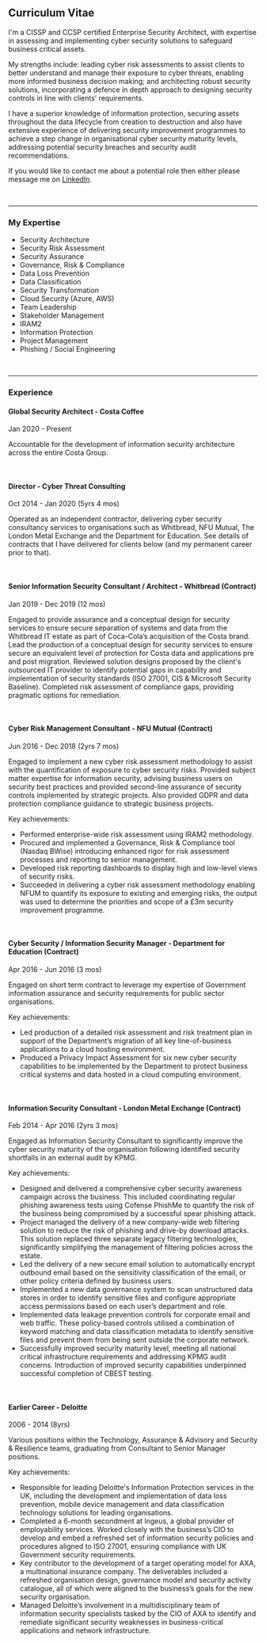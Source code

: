 ## Curriculum Vitae

I'm a CISSP and CCSP certified Enterprise Security Architect, with expertise in assessing and implementing cyber security solutions to safeguard business critical assets.

My strengths include: leading cyber risk assessments to assist clients to better understand and manage their exposure to cyber threats, enabling more informed business decision making; and architecting robust security solutions, incorporating a defence in depth approach to designing security controls in line with clients’ requirements.

I have a superior knowledge of information protection, securing assets throughout the data lifecycle from creation to destruction and also have extensive experience of delivering security improvement programmes to achieve a step change in organisational cyber security maturity levels, addressing potential security breaches and security audit recommendations.

If you would like to contact me about a potential role then either please message me on [LinkedIn](https://www.linkedin.com/in/matthewrwadams/).

<br>

*****

### My Expertise
- Security Architecture
- Security Risk Assessment
- Security Assurance
- Governance, Risk & Compliance
- Data Loss Prevention
- Data Classification
- Security Transformation
- Cloud Security (Azure, AWS) 
- Team Leadership
- Stakeholder Management
- IRAM2
- Information Protection
- Project Management
- Phishing / Social Engineering

<br>

*****

### Experience
#### Global Security Architect - Costa Coffee
Jan 2020 - Present

Accountable for the development of information security architecture across the entire Costa Group.

<br>

#### Director - Cyber Threat Consulting
Oct 2014 - Jan 2020 (5yrs 4 mos)

Operated as an independent contractor, delivering cyber security consultancy services to organisations such as Whitbread, NFU Mutual, The London Metal Exchange and the Department for Education. See details of contracts that I have delivered for clients below (and my permanent career prior to that).

<br>

#### Senior Information Security Consultant / Architect - Whitbread (Contract)
Jan 2019 - Dec 2019 (12 mos)

Engaged to provide assurance and a conceptual design for security services to ensure secure separation of systems and data from the Whitbread IT estate as part of Coca-Cola’s acquisition of the Costa brand. Lead the production of a conceptual design for security services to ensure secure an equivalent level of protection for Costa data and applications pre and post migration. Reviewed solution designs proposed by the client's outsourced IT provider to identify potential gaps in capability and implementation of security standards (ISO 27001, CIS & Microsoft Security Baseline). Completed risk assessment of compliance gaps, providing pragmatic options for remediation.

<br>

#### Cyber Risk Management Consultant - NFU Mutual (Contract)
Jun 2016 - Dec 2018 (2yrs 7 mos)

Engaged to implement a new cyber risk assessment methodology to assist with the quantification of exposure to cyber security risks. Provided subject matter expertise for information security, advising business users on security best practices and provided second-line assurance of security controls implemented by strategic projects. Also provided GDPR and data protection compliance guidance to strategic business projects.

Key achievements:
- Performed enterprise-wide risk assessment using IRAM2 methodology.
- Procured and implemented a Governance, Risk & Compliance tool (Nasdaq BWise) introducing enhanced rigor for risk assessment processes and reporting to senior management.
- Developed risk reporting dashboards to display high and low-level views of security risks.
- Succeeded in delivering a cyber risk assessment methodology enabling NFUM to quantify its exposure to existing and emerging risks, the output was used to determine the priorities and scope of a £3m security improvement programme.

<br>

#### Cyber Security / Information Security Manager - Department for Education (Contract)
Apr 2016 - Jun 2016 (3 mos)

Engaged on short term contract to leverage my expertise of Government information assurance and security requirements for public sector organisations.

Key achievements:
- Led production of a detailed risk assessment and risk treatment plan in support of the Department’s migration of all key line-of-business applications to a cloud hosting environment.
- Produced a Privacy Impact Assessment for six new cyber security capabilities to be implemented by the Department to protect business critical systems and data hosted in a cloud computing environment.

<br>

#### Information Security Consultant - London Metal Exchange (Contract)
Feb 2014 - Apr 2016 (2yrs 3 mos)

Engaged as Information Security Consultant to significantly improve the cyber security maturity of the organisation following identified security shortfalls in an external audit by KPMG.

Key achievements:
- Designed and delivered a comprehensive cyber security awareness campaign across the business. This included coordinating regular phishing awareness tests using Cofense PhishMe to quantify the risk of the business being compromised by a successful spear phishing attack.
- Project managed the delivery of a new company-wide web filtering solution to reduce the risk of phishing and drive-by download attacks. This solution replaced three separate legacy filtering technologies, significantly simplifying the management of filtering policies across the estate.
- Led the delivery of a new secure email solution to automatically encrypt outbound email based on the sensitivity classification of the email, or other policy criteria defined by business users.
- Implemented a new data governance system to scan unstructured data stores in order to identify sensitive files and configure appropriate access permissions based on each user’s department and role.
- Implemented data leakage prevention controls for corporate email and web traffic. These policy-based controls utilised a combination of keyword matching and data classification metadata to identify sensitive files and prevent them from being sent outside the corporate network.
- Successfully improved security maturity level, meeting all national critical infrastructure requirements and addressing KPMG audit concerns. Introduction of improved security capabilities underpinned successful completion of CBEST testing.

<br>

#### Earlier Career - Deloitte
2006 - 2014 (8yrs)

Various positions within the Technology, Assurance & Advisory and Security & Resilience teams, graduating from Consultant to Senior Manager positions.

Key achievements:
- Responsible for leading Deloitte's Information Protection services in the UK, including the development and implementation of data loss prevention, mobile device management and data classification technology solutions for leading organisations.
- Completed a 6-month secondment at Ingeus, a global provider of employability services. Worked closely with the business’s CIO to develop and embed a refreshed set of information security policies and procedures aligned to ISO 27001, ensuring compliance with UK Government security requirements.
- Key contributor to the development of a target operating model for AXA, a multinational insurance company. The deliverables included a refreshed organisation design, governance model and security activity catalogue, all of which were aligned to the business’s goals for the new security organisation.
- Managed Deloitte’s involvement in a multidisciplinary team of information security specialists tasked by the CIO of AXA to identify and remediate significant security weaknesses in business-critical applications and network infrastructure.

